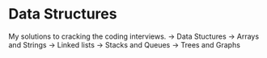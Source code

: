 Data Structures
==============
My solutions to cracking the coding interviews. 
-> Data Stuctures
  -> Arrays and Strings
  -> Linked lists
  -> Stacks and Queues
  -> Trees and Graphs
